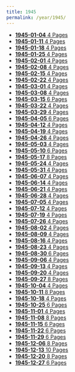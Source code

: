 ```yaml
---
title: 1945
permalink: /year/1945/
---
```


<ul class="taxonomy__index">
<li><a href="/issues/hydro-review-1945-01-04"><strong>1945-01-04</strong> <span class="taxonomy__count">4 Pages</span></a></li>
<li><a href="/issues/hydro-review-1945-01-11"><strong>1945-01-11</strong> <span class="taxonomy__count">4 Pages</span></a></li>
<li><a href="/issues/hydro-review-1945-01-18"><strong>1945-01-18</strong> <span class="taxonomy__count">4 Pages</span></a></li>
<li><a href="/issues/hydro-review-1945-01-25"><strong>1945-01-25</strong> <span class="taxonomy__count">4 Pages</span></a></li>
<li><a href="/issues/hydro-review-1945-02-01"><strong>1945-02-01</strong> <span class="taxonomy__count">4 Pages</span></a></li>
<li><a href="/issues/hydro-review-1945-02-08"><strong>1945-02-08</strong> <span class="taxonomy__count">4 Pages</span></a></li>
<li><a href="/issues/hydro-review-1945-02-15"><strong>1945-02-15</strong> <span class="taxonomy__count">4 Pages</span></a></li>
<li><a href="/issues/hydro-review-1945-02-22"><strong>1945-02-22</strong> <span class="taxonomy__count">4 Pages</span></a></li>
<li><a href="/issues/hydro-review-1945-03-01"><strong>1945-03-01</strong> <span class="taxonomy__count">4 Pages</span></a></li>
<li><a href="/issues/hydro-review-1945-03-08"><strong>1945-03-08</strong> <span class="taxonomy__count">4 Pages</span></a></li>
<li><a href="/issues/hydro-review-1945-03-15"><strong>1945-03-15</strong> <span class="taxonomy__count">6 Pages</span></a></li>
<li><a href="/issues/hydro-review-1945-03-22"><strong>1945-03-22</strong> <span class="taxonomy__count">4 Pages</span></a></li>
<li><a href="/issues/hydro-review-1945-03-29"><strong>1945-03-29</strong> <span class="taxonomy__count">4 Pages</span></a></li>
<li><a href="/issues/hydro-review-1945-04-05"><strong>1945-04-05</strong> <span class="taxonomy__count">6 Pages</span></a></li>
<li><a href="/issues/hydro-review-1945-04-12"><strong>1945-04-12</strong> <span class="taxonomy__count">4 Pages</span></a></li>
<li><a href="/issues/hydro-review-1945-04-19"><strong>1945-04-19</strong> <span class="taxonomy__count">4 Pages</span></a></li>
<li><a href="/issues/hydro-review-1945-04-26"><strong>1945-04-26</strong> <span class="taxonomy__count">4 Pages</span></a></li>
<li><a href="/issues/hydro-review-1945-05-03"><strong>1945-05-03</strong> <span class="taxonomy__count">4 Pages</span></a></li>
<li><a href="/issues/hydro-review-1945-05-10"><strong>1945-05-10</strong> <span class="taxonomy__count">6 Pages</span></a></li>
<li><a href="/issues/hydro-review-1945-05-17"><strong>1945-05-17</strong> <span class="taxonomy__count">8 Pages</span></a></li>
<li><a href="/issues/hydro-review-1945-05-24"><strong>1945-05-24</strong> <span class="taxonomy__count">4 Pages</span></a></li>
<li><a href="/issues/hydro-review-1945-05-31"><strong>1945-05-31</strong> <span class="taxonomy__count">4 Pages</span></a></li>
<li><a href="/issues/hydro-review-1945-06-07"><strong>1945-06-07</strong> <span class="taxonomy__count">4 Pages</span></a></li>
<li><a href="/issues/hydro-review-1945-06-14"><strong>1945-06-14</strong> <span class="taxonomy__count">4 Pages</span></a></li>
<li><a href="/issues/hydro-review-1945-06-21"><strong>1945-06-21</strong> <span class="taxonomy__count">4 Pages</span></a></li>
<li><a href="/issues/hydro-review-1945-06-28"><strong>1945-06-28</strong> <span class="taxonomy__count">4 Pages</span></a></li>
<li><a href="/issues/hydro-review-1945-07-05"><strong>1945-07-05</strong> <span class="taxonomy__count">4 Pages</span></a></li>
<li><a href="/issues/hydro-review-1945-07-12"><strong>1945-07-12</strong> <span class="taxonomy__count">4 Pages</span></a></li>
<li><a href="/issues/hydro-review-1945-07-19"><strong>1945-07-19</strong> <span class="taxonomy__count">4 Pages</span></a></li>
<li><a href="/issues/hydro-review-1945-07-26"><strong>1945-07-26</strong> <span class="taxonomy__count">4 Pages</span></a></li>
<li><a href="/issues/hydro-review-1945-08-02"><strong>1945-08-02</strong> <span class="taxonomy__count">4 Pages</span></a></li>
<li><a href="/issues/hydro-review-1945-08-09"><strong>1945-08-09</strong> <span class="taxonomy__count">4 Pages</span></a></li>
<li><a href="/issues/hydro-review-1945-08-16"><strong>1945-08-16</strong> <span class="taxonomy__count">4 Pages</span></a></li>
<li><a href="/issues/hydro-review-1945-08-23"><strong>1945-08-23</strong> <span class="taxonomy__count">4 Pages</span></a></li>
<li><a href="/issues/hydro-review-1945-08-30"><strong>1945-08-30</strong> <span class="taxonomy__count">6 Pages</span></a></li>
<li><a href="/issues/hydro-review-1945-09-06"><strong>1945-09-06</strong> <span class="taxonomy__count">4 Pages</span></a></li>
<li><a href="/issues/hydro-review-1945-09-13"><strong>1945-09-13</strong> <span class="taxonomy__count">4 Pages</span></a></li>
<li><a href="/issues/hydro-review-1945-09-20"><strong>1945-09-20</strong> <span class="taxonomy__count">4 Pages</span></a></li>
<li><a href="/issues/hydro-review-1945-09-27"><strong>1945-09-27</strong> <span class="taxonomy__count">8 Pages</span></a></li>
<li><a href="/issues/hydro-review-1945-10-04"><strong>1945-10-04</strong> <span class="taxonomy__count">4 Pages</span></a></li>
<li><a href="/issues/hydro-review-1945-10-11"><strong>1945-10-11</strong> <span class="taxonomy__count">8 Pages</span></a></li>
<li><a href="/issues/hydro-review-1945-10-18"><strong>1945-10-18</strong> <span class="taxonomy__count">4 Pages</span></a></li>
<li><a href="/issues/hydro-review-1945-10-25"><strong>1945-10-25</strong> <span class="taxonomy__count">6 Pages</span></a></li>
<li><a href="/issues/hydro-review-1945-11-01"><strong>1945-11-01</strong> <span class="taxonomy__count">4 Pages</span></a></li>
<li><a href="/issues/hydro-review-1945-11-08"><strong>1945-11-08</strong> <span class="taxonomy__count">8 Pages</span></a></li>
<li><a href="/issues/hydro-review-1945-11-15"><strong>1945-11-15</strong> <span class="taxonomy__count">6 Pages</span></a></li>
<li><a href="/issues/hydro-review-1945-11-22"><strong>1945-11-22</strong> <span class="taxonomy__count">6 Pages</span></a></li>
<li><a href="/issues/hydro-review-1945-11-29"><strong>1945-11-29</strong> <span class="taxonomy__count">6 Pages</span></a></li>
<li><a href="/issues/hydro-review-1945-12-06"><strong>1945-12-06</strong> <span class="taxonomy__count">8 Pages</span></a></li>
<li><a href="/issues/hydro-review-1945-12-13"><strong>1945-12-13</strong> <span class="taxonomy__count">10 Pages</span></a></li>
<li><a href="/issues/hydro-review-1945-12-20"><strong>1945-12-20</strong> <span class="taxonomy__count">8 Pages</span></a></li>
<li><a href="/issues/hydro-review-1945-12-27"><strong>1945-12-27</strong> <span class="taxonomy__count">6 Pages</span></a></li>
</ul>
